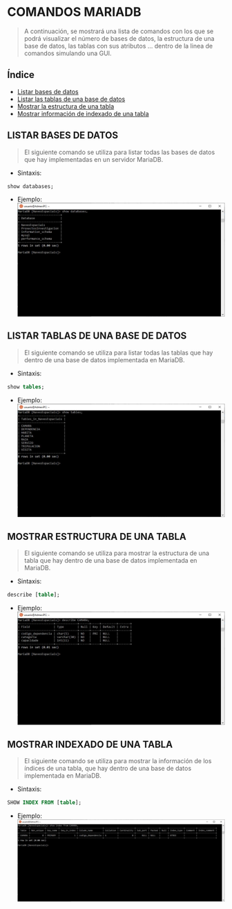 # COMANDOS MARIADB
> A continuación, se mostrará una lista de comandos con los que se podrá visualizar el número de bases de datos, la estructura de una base de datos, las tablas con sus atributos ... dentro de la linea de comandos simulando una GUI.
## Índice
- [Listar bases de datos](#LISTAR-BASES-DE-DATOS)
- [Listar las tablas de una base de datos](#LISTAR-TABLAS-DE-UNA-BASE-DE-DATOS)
- [Mostrar la estructura de una tabla](#MOSTRAR-ESTRUCTURA-DE-UNA-TABLA)
- [Mostrar información de indexado de una tabla](#MOSTRAR-INDEXADO-DE-UNA-TABLA)

## LISTAR BASES DE DATOS
> El siguiente comando se utiliza para listar todas las bases de datos que hay implementadas en un servidor MariaDB.
- Sintaxis:
```sql
show databases;
```
- Ejemplo:
![comando1](./img/comandos/comando1.JPG)

## LISTAR TABLAS DE UNA BASE DE DATOS
> El siguiente comando se utiliza para listar todas las tablas que hay dentro de una base de datos implementada en MariaDB.
- Sintaxis:
```sql
show tables;
```
- Ejemplo:
![comando2](./img/comandos/comando2.JPG)

## MOSTRAR ESTRUCTURA DE UNA TABLA
> El siguiente comando se utiliza para mostrar la estructura de una tabla que hay dentro de una base de datos implementada en MariaDB.
- Sintaxis:
```sql
describe [table];
```
- Ejemplo:
![comando3](./img/comandos/comando3.JPG)

## MOSTRAR INDEXADO DE UNA TABLA
> El siguiente comando se utiliza para mostrar la información de los índices de una tabla, que hay dentro de una base de datos implementada en MariaDB.
- Sintaxis:
```sql
SHOW INDEX FROM [table];
```
- Ejemplo:
![comando4](./img/comandos/comando4.JPG)

